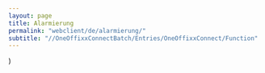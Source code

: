 ```yaml
---
layout: page
title: Alarmierung
permalink: "webclient/de/alarmierung/"
subtitle: "//OneOffixxConnectBatch/Entries/OneOffixxConnect/Function"
---
```




)